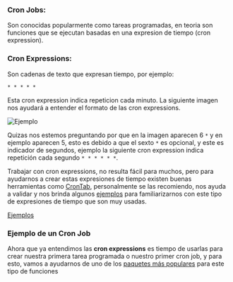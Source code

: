 ### Cron Jobs:
Son conocidas popularmente como tareas programadas, en teoria son funciones que se ejecutan basadas en una expresion de tiempo (cron expression).

### Cron Expressions:
Son cadenas de texto que expresan tiempo, por ejemplo: 

```* * * * *``` 

Esta cron expression indica repeticion cada minuto. La siguiente imagen nos ayudará a entender el formato de las cron expressions.

![Ejemplo](https://raw.githubusercontent.com/aprendeweb/file-mover-cron-job/master/images/cron.png)

Quizas nos estemos preguntando por que en la imagen aparecen 6 ```*``` y en ejemplo aparecen 5, esto es debido a que el sexto ```*``` es opcional, y este es indicador de segundos, ejemplo la siguiente cron expression indica repetición cada segundo ```* * * * * *```.

Trabajar con cron expressions, no resulta fácil para muchos, pero para ayudarnos a crear estas expresiones de tiempo existen buenas herramientas como [CronTab](https://crontab.guru), personalmente se las recomiendo, nos ayuda a validar y nos brinda algunos [ejemplos](https://crontab.guru/examples.html) para familiarizarnos con este tipo de expresiones de tiempo que son muy usadas.

[Ejemplos](https://raw.githubusercontent.com/aprendeweb/file-mover-cron-job/master/images/cron-examples.png)

### Ejemplo de un Cron Job
Ahora que ya entendimos las **cron expressions** es tiempo de usarlas para crear nuestra primera tarea programada o nuestro primer cron job, y para esto, vamos a ayudarnos de uno de los [paquetes más populares](https://www.npmjs.com/package/cron) para este tipo de funciones 

